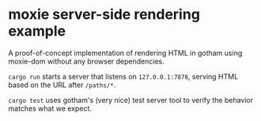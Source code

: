 # moxie server-side rendering example

A proof-of-concept implementation of rendering HTML in gotham using moxie-dom without any browser
dependencies.

`cargo run` starts a server that listens on `127.0.0.1:7878`, serving HTML based on the URL after 
`/paths/*`.

`cargo test` uses gotham's (very nice) test server tool to verify the behavior matches what we
expect.
